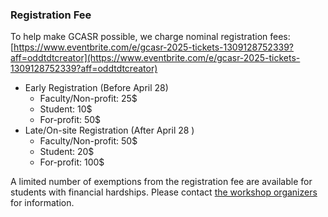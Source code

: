
### Registration Fee

To help make GCASR possible, we charge nominal registration fees: [https://www.eventbrite.com/e/gcasr-2025-tickets-1309128752339?aff=oddtdtcreator](https://www.eventbrite.com/e/gcasr-2025-tickets-1309128752339?aff=oddtdtcreator)

- Early Registration (Before April 28)
  - Faculty/Non-profit: 25$
  - Student: 10$
  - For-profit: 50$
- Late/On-site Registration (After April 28 )
  - Faculty/Non-profit: 50$
  - Student: 20$
  - For-profit: 100$

A limited number of exemptions from the registration fee are available for students with financial hardships. Please contact [the workshop organizers](mailto:gcasr@googlegroups.com) for information.
